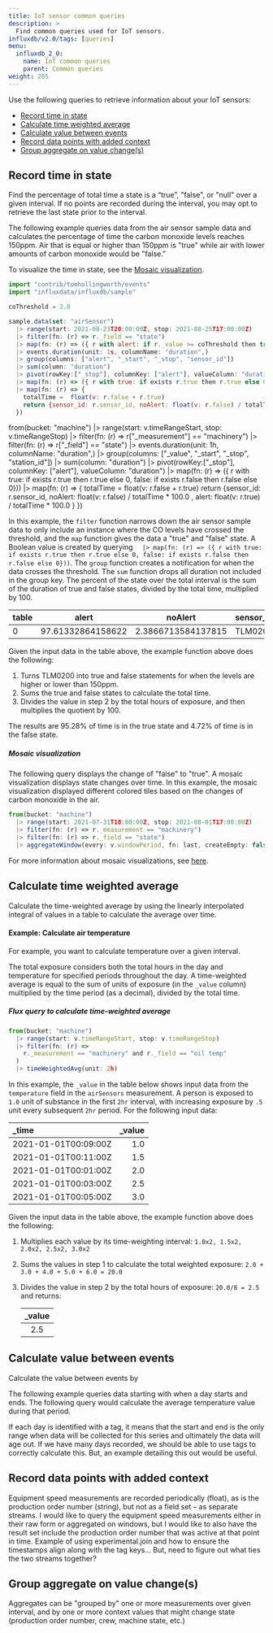 ```yaml
---
title: IoT sensor common queries
description: >
  Find common queries used for IoT sensors.
influxdb/v2.0/tags: [queries]
menu:
  influxdb_2_0:
    name: IoT common queries
    parent: Common queries
weight: 205
---
```


Use the following queries to retrieve information about your IoT sensors:
- [Record time in state](#record-time-in-state)
- [Calculate time weighted average](#calculate-time-weighted-average)
- [Calculate value between events](#calculate-value-between-events)
- [Record data points with added context](#record-data-points-with-added-context)
- [Group aggregate on value change(s)](#group-aggregate-on-value-changes)

## Record time in state

Find the percentage of total time a state is a “true”, "false", or "null" over a given interval. If no points are recorded during the interval, you may opt to retrieve the last state prior to the interval.

The following example queries data from the air sensor sample data and calculates the percentage of time the carbon monoxide levels reaches 150ppm. Air that is equal or higher than 150ppm is "true" while air with lower amounts of carbon monoxide would be "false." 

To visualize the time in state, see the [Mosaic visualization](#mosaic-visualization).

```js
import "contrib/tomhollingworth/events"
import "influxdata/influxdb/sample"

coThreshold = 3.0

sample.data(set: "airSensor")
  |> range(start: 2021-08-23T20:00:00Z, stop: 2021-08-25T17:00:00Z)
  |> filter(fn: (r) => r._field == "state")
  |> map(fn: (r) => ({ r with alert: if r._value >= coThreshold then true else false }))
  |> events.duration(unit: 1s, columnName: "duration",)
  |> group(columns: ["alert", "_start", "_stop", "sensor_id"])
  |> sum(column: "duration")
  |> pivot(rowKey:["_stop"], columnKey: ["alert"], valueColumn: "duration")
  |> map(fn: (r) => ({ r with true: if exists r.true then r.true else 0, false: if exists r.false then r.false else 0}))
  |> map(fn: (r) => { 
    totalTime =  float(v: r.false + r.true)
    return {sensor_id: r.sensor_id, noAlert: float(v: r.false) / totalTime * 100.0 , alert: float(v: r.true) / totalTime * 100.0 }
  })
```
from(bucket: "machine")
  |> range(start: v.timeRangeStart, stop: v.timeRangeStop)
  |> filter(fn: (r) => r["_measurement"] == "machinery")
  |> filter(fn: (r) => r["_field"] == "state")
  |> events.duration(unit: 1h, columnName: "duration",)
  |> group(columns: ["_value", "_start", "_stop", "station_id"])
  |> sum(column: "duration")
  |> pivot(rowKey:["_stop"], columnKey: ["alert"], valueColumn: "duration")
  |> map(fn: (r) => ({ r with true: if exists r.true then r.true else 0, false: if exists r.false then r.false else 0}))
  |> map(fn: (r) => { 
    totalTime =  float(v: r.false + r.true)
    return {sensor_id: r.sensor_id, noAlert: float(v: r.false) / totalTime * 100.0 , alert: float(v: r.true) / totalTime * 100.0 }
  })

In this example, the `filter` function narrows down the air sensor sample data to only include an instance where the CO levels have crossed the threshold, and the `map` function gives the data a "true" and "false" state. A Boolean value is created by querying `  |> map(fn: (r) => ({ r with true: if exists r.true then r.true else 0, false: if exists r.false then r.false else 0}))`. 
The `group` function creates a notification for when the data crosses the threshold. 
The `sum` function drops all duration not included in the group key. 
The percent of the state over the total interval is the sum of the duration of true and false states, divided by the total time, multiplied by 100. 

| table | alert             | noAlert            | sensor_id |
| ----- | ----------------- | ------------------ | --------- |
| 0     | 97.61332864158622 | 2.3866713584137815 | TLM0200   |

Given the input data in the table above, the example function above does the following:

1. Turns TLM0200 into true and false statements for when the levels are higher or lower than 150ppm. 
2. Sums the true and false states to calculate the total time.
3. Divides the value in step 2 by the total hours of exposure, and then multiplies the quotient by 100.

The results are 95.28% of time is in the true state and 4.72% of time is in the false state.

##### Mosaic visualization 

The following query displays the change of "false" to "true". A mosaic visualization displays state changes over time. In this example, the mosaic visualization displayed different colored tiles based on the changes of carbon monoxide in the air. 

```js
from(bucket: "machine")
  |> range(start: 2021-07-31T18:00:00Z, stop: 2021-08-01T17:00:00Z)
  |> filter(fn: (r) => r._measurement == "machinery")
  |> filter(fn: (r) => r._field == "state")
  |> aggregateWindow(every: v.windowPeriod, fn: last, createEmpty: false)
```

For more information about mosaic visualizations, see [here](/influxdb/cloud/visualize-data/visualization-types/mosaic/). 

## Calculate time weighted average

Calculate the time-weighted average by using the linearly interpolated integral of values in a table to calculate the average over time.

#### Example: Calculate air temperature 

For example, you want to calculate temperature over a given interval.  

The total exposure considers both the total hours in the day and temperature for specified periods throughout the day. A time-weighted average is equal to the sum of units of exposure (in the `_value` column) multiplied by the time period (as a decimal), divided by the total time.

##### Flux query to calculate time-weighted average

```js
from(bucket: "machine")
  |> range(start: v.timeRangeStart, stop: v.timeRangeStop)
  |> filter(fn: (r) =>
    r._measurement == "machinery" and r._field == "oil temp"
  )
  |> timeWeightedAvg(unit: 2h)
```

In this example, the `_value` in the table below shows input data from the `temperature` field in the `airSensors` measurement. A person is exposed to `1.0` unit of substance in the first `2hr` interval, with increasing exposure by `.5` unit every subsequent `2hr` period. For the following input data:

| _time                | _value |
|:-----                | ------:|
| 2021-01-01T00:09:00Z | 1.0    |
| 2021-01-01T00:11:00Z | 1.5    |
| 2021-01-01T00:01:00Z | 2.0    |
| 2021-01-01T00:03:00Z | 2.5    |
| 2021-01-01T00:05:00Z | 3.0    |

Given the input data in the table above, the example function above does the following:

1. Multiplies each value by its time-weighting interval: `1.0x2, 1.5x2, 2.0x2, 2.5x2, 3.0x2`
2. Sums the values in step 1 to calculate the total weighted exposure: `2.0 + 3.0 + 4.0 + 5.0 + 6.0 = 20.0`
3. Divides the value in step 2 by the total hours of exposure: `20.0/8 = 2.5` and returns:

   | _value |
   | :----: |
   |  2.5   |

## Calculate value between events

Calculate the value between events by 

The following example queries data starting with when a day starts and ends. The following query would calculate the average temperature value during that period.

If each day is identified with a tag, it means that the start and end is the only range when data will be collected for this series and ultimately the data will age out. If we have many days recorded, we should be able to use tags to correctly calculate this. But, an example detailing this out would be useful.

## Record data points with added context

Equipment speed measurements are recorded periodically (float), as is the production order number (string), but not as a field set – as separate streams. I would like to query the equipment speed measurements either in their raw form or aggregated on windows, but I would like to also have the result set include the production order number that was active at that point in time. Example of using experimental.join and how to ensure the timestamps align along with the tag keys... But, need to figure out what ties the two streams together?

## Group aggregate on value change(s)

Aggregates can be "grouped by" one or more measurements over given interval, and by one or more context values that might change state (production order number, crew, machine state, etc.)